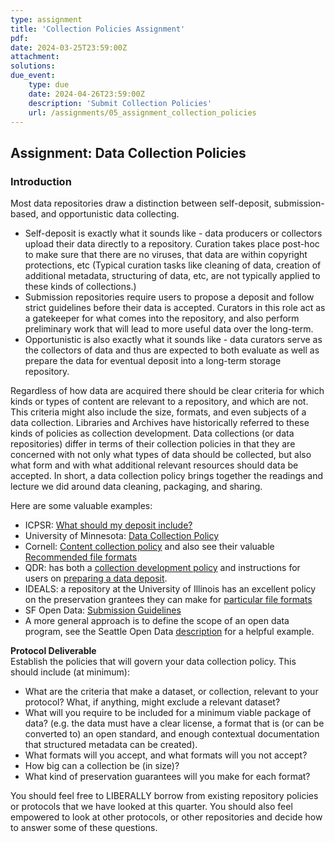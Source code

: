 ```yaml
---
type: assignment
title: 'Collection Policies Assignment'
pdf:
date: 2024-03-25T23:59:00Z
attachment:
solutions:
due_event:
    type: due
    date: 2024-04-26T23:59:00Z
    description: 'Submit Collection Policies'
    url: /assignments/05_assignment_collection_policies
---
```

## Assignment: Data Collection Policies

### Introduction        
Most data repositories draw a distinction between self-deposit, submission-based, and opportunistic data collecting.

- Self-deposit is exactly what it sounds like - data producers or collectors upload their data directly to a repository. Curation takes place post-hoc to make sure that there are no viruses, that data are within copyright protections, etc (Typical curation tasks like cleaning of data, creation of additional metadata, structuring of data, etc, are not typically applied to these kinds of collections.)
- Submission repositories require users to propose a deposit and follow strict guidelines before their data is accepted. Curators in this role act as a gatekeeper for what comes into the repository, and also perform preliminary work that will lead to more useful data over the long-term.
- Opportunistic is also exactly what it sounds like - data curators serve as the collectors of data and thus are expected to both evaluate as well as prepare the data for eventual deposit into a long-term storage repository.

Regardless of how data are acquired there should be clear criteria for which kinds or types of content are relevant to a repository, and which are not. This criteria might also include the size, formats, and even subjects of a data collection. Libraries and Archives have historically referred to these kinds of policies as collection development. Data collections (or data repositories) differ in terms of their collection policies in that they are concerned with not only what types of data should be collected, but also what form and with what additional relevant resources should data be accepted. In short, a data collection policy brings together the readings and lecture we did around data cleaning, packaging, and sharing.

Here are some valuable examples:        

- ICPSR: [What should my deposit include?](http://www.icpsr.umich.edu/icpsrweb/deposit/)
- University of Minnesota: [Data Collection Policy](https://conservancy.umn.edu/pages/drum/policies/#data-collection-policy)
- Cornell: [Content collection policy](http://guides.library.cornell.edu/ecommons/contentpolicy) and also see their valuable [Recommended file formats](http://guides.library.cornell.edu/ecommons/formats)
- QDR: has both a [collection development policy](https://qdr.syr.edu/policies/collectionsdevelopment) and instructions for users on [preparing a data deposit](https://qdr.syr.edu/guidance/managing/preparing-data).
- IDEALS: a repository at the University of Illinois has an excellent policy on the preservation grantees they can make for [particular file formats](https://wiki.illinois.edu/wiki/display/IDEALS/Digital+Preservation+Support+Policy#DigitalPreservationSupportPolicy-Category1)
- SF Open Data: [Submission Guidelines](https://datasf.org/publishing/submission-guidelines/)
- A more general approach is to define the scope of an open data program, see the Seattle Open Data [description](http://www.seattle.gov/tech/initiatives/open-data/about-the-open-data-program) for a helpful example.

**Protocol Deliverable**      
Establish the policies that will govern your data collection policy. This should include (at minimum):

- What are the criteria that make a dataset, or collection, relevant to your protocol? What, if anything, might exclude a relevant dataset?
- What will you require to be included for a minimum viable package of data? (e.g. the data must have a clear license, a format that is (or can be converted to) an open standard, and enough contextual documentation that structured metadata can be created).
- What formats will you accept, and what formats will you not accept?
- How big can a collection be (in size)?
- What kind of preservation guarantees will you make for each format?

You should feel free to LIBERALLY borrow from existing repository policies or protocols that we have looked at this quarter. You should also feel empowered to look at other protocols, or other repositories and decide how to answer some of these questions.
